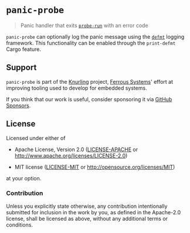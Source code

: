 # `panic-probe`

> Panic handler that exits [`probe-run`] with an error code

[`probe-run`]: https://github.com/knurling-rs/probe-run

`panic-probe` can optionally log the panic message using the [`defmt`] logging framework.
This functionality can be enabled through the `print-defmt` Cargo feature.

[`defmt`]: https://github.com/knurling-rs/defmt

## Support

`panic-probe` is part of the [Knurling] project, [Ferrous Systems]' effort at
improving tooling used to develop for embedded systems.

If you think that our work is useful, consider sponsoring it via [GitHub
Sponsors].

## License

Licensed under either of

- Apache License, Version 2.0 ([LICENSE-APACHE](LICENSE-APACHE) or
  http://www.apache.org/licenses/LICENSE-2.0)

- MIT license ([LICENSE-MIT](LICENSE-MIT) or http://opensource.org/licenses/MIT)

at your option.

### Contribution

Unless you explicitly state otherwise, any contribution intentionally submitted
for inclusion in the work by you, as defined in the Apache-2.0 license, shall be
licensed as above, without any additional terms or conditions.

[Knurling]: https://github.com/knurling-rs/meta
[Ferrous Systems]: https://ferrous-systems.com/
[GitHub Sponsors]: https://github.com/sponsors/knurling-rs
